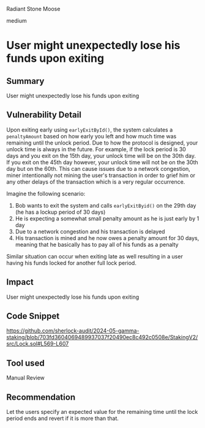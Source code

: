 Radiant Stone Moose

medium

# User might unexpectedly lose his funds upon exiting

## Summary
User might unexpectedly lose his funds upon exiting
## Vulnerability Detail
Upon exiting early using `earlyExitById()`, the system calculates a `penaltyAmount` based on how early you left and how much time was remaining until the unlock period. Due to how the protocol is designed, your unlock time is always in the future. For example, if the lock period is 30 days and you exit on the 15th day, your unlock time will be on the 30th day. If you exit on the 45th day however, your unlock time will not be on the 30th day but on the 60th. This can cause issues due to a network congestion, miner intentionally not mining the user's transaction in order to grief him or any other delays of the transaction which is a very regular occurrence.

Imagine the following scenario:
1. Bob wants to exit the system and calls `earlyExitByid()` on the 29th day (he has a lockup period of 30 days)
2. He is expecting a somewhat small penalty amount as he is just early by 1 day
3. Due to a network congestion and his transaction is delayed
4. His transaction is mined and he now owes a penalty amount for 30 days, meaning that he basically has to pay all of his funds as a penalty

Similar situation can occur when exiting late as well resulting in a user having his funds locked for another full lock period.
## Impact
User might unexpectedly lose his funds upon exiting

## Code Snippet
https://github.com/sherlock-audit/2024-05-gamma-staking/blob/703fd3604069489937037f20490ec8c492c0508e/StakingV2/src/Lock.sol#L569-L607
## Tool used

Manual Review

## Recommendation
Let the users specify an expected value for the remaining time until the lock period ends and revert if it is more than that.